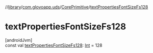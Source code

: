 //[library](../../../index.md)/[com.glovoapp.uds](../index.md)/[CorePrimitive](index.md)/[textPropertiesFontSizeFs128](text-properties-font-size-fs128.md)

# textPropertiesFontSizeFs128

[androidJvm]\
const val [textPropertiesFontSizeFs128](text-properties-font-size-fs128.md): [Int](https://kotlinlang.org/api/latest/jvm/stdlib/kotlin/-int/index.html) = 128
